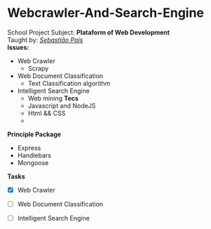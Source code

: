 # Webcrawler-And-Search-Engine
School Project
Subject: **Plataform of Web Development** <br>
Taught by: [_Sebastião Pais_](https:github.com/sebastiaopais.github.io)<br>
**Issues:**
- Web Crawler
  - Scrapy
- Web Document Classification
  - Text Classification algorithm
- Intelligent Search Engine
  - Web mining
**Tecs**
  - Javascript and NodeJS
  - Html && CSS
  - 
**Principle Package**
  - Express
  - Handlebars
  - Mongoose

**Tasks**
  - [x] Web Crawler
  - [ ] Web Document Classification
  - [ ] Intelligent Search Engine
 
  

